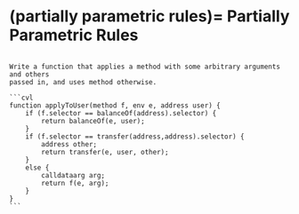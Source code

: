 (partially parametric rules)=
Partially Parametric Rules
==========================

````{todo}

Write a function that applies a method with some arbitrary arguments and others
passed in, and uses method otherwise.

```cvl
function applyToUser(method f, env e, address user) {
    if (f.selector == balanceOf(address).selector) {
        return balanceOf(e, user);
    }
    if (f.selector == transfer(address,address).selector) {
        address other;
        return transfer(e, user, other);
    }
    else {
        calldataarg arg;
        return f(e, arg);
    }
}
```
````
